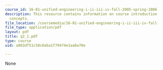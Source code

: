 ```yaml
---
course_id: 16-01-unified-engineering-i-ii-iii-iv-fall-2005-spring-2006
description: This resource contains information on course introduction and thermodynamic
  concepts.
file_location: /coursemedia/16-01-unified-engineering-i-ii-iii-iv-fall-2005-spring-2006/a803df51c58c6eba1f79474e1aa8a70e_q2_1.pdf
file_type: application/pdf
layout: pdf
title: q2_1.pdf
type: course
uid: a803df51c58c6eba1f79474e1aa8a70e

---
```

None